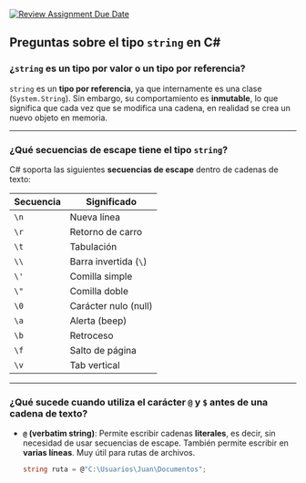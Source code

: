 [![Review Assignment Due Date](https://classroom.github.com/assets/deadline-readme-button-22041afd0340ce965d47ae6ef1cefeee28c7c493a6346c4f15d667ab976d596c.svg)](https://classroom.github.com/a/24pP-Pw_)

## Preguntas sobre el tipo `string` en C#

### ¿`string` es un tipo por valor o un tipo por referencia?

`string` es un **tipo por referencia**, ya que internamente es una clase (`System.String`). Sin embargo, su comportamiento es **inmutable**, lo que significa que cada vez que se modifica una cadena, en realidad se crea un nuevo objeto en memoria.

---

### ¿Qué secuencias de escape tiene el tipo `string`?

C# soporta las siguientes **secuencias de escape** dentro de cadenas de texto:

| Secuencia | Significado             |
|-----------|--------------------------|
| `\n`      | Nueva línea              |
| `\r`      | Retorno de carro         |
| `\t`      | Tabulación               |
| `\\`      | Barra invertida (`\`)    |
| `\'`      | Comilla simple           |
| `\"`      | Comilla doble            |
| `\0`      | Carácter nulo (null)     |
| `\a`      | Alerta (beep)            |
| `\b`      | Retroceso                |
| `\f`      | Salto de página          |
| `\v`      | Tab vertical             |

---

### ¿Qué sucede cuando utiliza el carácter `@` y `$` antes de una cadena de texto?

- **`@` (verbatim string)**: Permite escribir cadenas **literales**, es decir, sin necesidad de usar secuencias de escape. También permite escribir en **varias líneas**. Muy útil para rutas de archivos.

  ```csharp
  string ruta = @"C:\Usuarios\Juan\Documentos";
